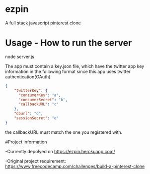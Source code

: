 # ezpin
A full stack javascript pinterest clone

# Usage - How to run the server
node server.js 

The app must contain a key.json file, which have the twitter app key information in the following format since this app uses twitter authentication(OAuth).

```json
{
    "twitterKey": {
      "consumerKey": "a",
      "consumerSecret": "b",
      "callbackURL": "c"
    },
    "dburl": "d",
    "sessionSecret": "e"
}
```

the callbackURL must match the one you registered with.

#Project information

-Currently depolyed on https://ezpin.herokuapp.com/


-Original project requirement: https://www.freecodecamp.com/challenges/build-a-pinterest-clone

